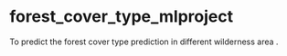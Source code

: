 # forest_cover_type_mlproject
To predict the forest cover type prediction in different wilderness area .
